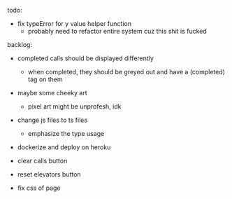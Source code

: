 todo:

- fix typeError for y value helper function
    - probably need to refactor entire system cuz this shit is fucked


backlog:

- completed calls should be displayed differently
    - when completed, they should be greyed out and have a (completed) tag on them

- maybe some cheeky art
    - pixel art might be unprofesh, idk

- change js files to ts files
    - emphasize the type usage

- dockerize and deploy on heroku

- clear calls button

- reset elevators button

- fix css of page
